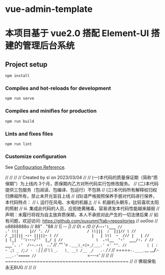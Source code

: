 # vue-admin-template

# 本项目基于 vue2.0 搭配 Element-UI 搭建的管理后台系统

## Project setup

```
npm install
```

### Compiles and hot-reloads for development

```
npm run serve
```

### Compiles and minifies for production

```
npm run build
```

### Lints and fixes files

```
npm run lint
```

### Customize configuration

See [Configuration Reference](https://cli.vuejs.org/config/).

//
//
//
// Created by sl on 2023/03/04
//
// (一)本代码的质量保证期（简称“质保期”）为上线内 3个月，质保期内乙方对所代码实行包修改服务。
// (二)本代码提供三包服务（包阅读、包编译、包运行）不包熟
// (三)本代码所有解释权归权归佛祖所有，禁止未开光盲目上线
// (四)请严格按照保养手册对代码进行保养，本代码特点：
//      i. 运行在风电、水电的机器上
//     ii. 机器机头朝东，比较喜欢太阳的照射
//    iii. 集成此代码的人员，应拒绝黄赌毒，容易诱发本代码性能越来越弱
// 声明：未履行将视为自主放弃质保期，本人不承担对此产生的一切法律后果
// 如有问题，欢迎访问: https://github.com/xuxunmi?tab=repositories
//                       _oo0oo_
//                      o8888888o
//                      88" . "88
//                      (| -_- |)
//                      0\  =  /0
//                    ___/`---'\___
//                  .' \\|     |// '.
//                 / \\|||  :  |||// \
//                / _||||| -:- |||||- \
//               |   | \\\  -  /// |   |
//               | \_|  ''\---/''  |_/ |
//               \  .-\__  '-'  ___/-. /
//             ___'. .'  /--.--\  `. .'___
//          ."" '<  `.___\_<|>_/___.' >' "".
//         | | :  `- \`.;`\ _ /`;.`/ - ` : | |
//         \  \ `_.   \_ __\ /__ _/   .-` /  /
//     =====`-.____`.___ \_____/___.-`___.-'=====
//                       `=---='
//
//
//     ~~~~~~~~~~~~~~~~~~~~~~~~~~~~~~~~~~~~~~~~~~~
//
//               佛祖保佑         永无BUG
//
//
//
